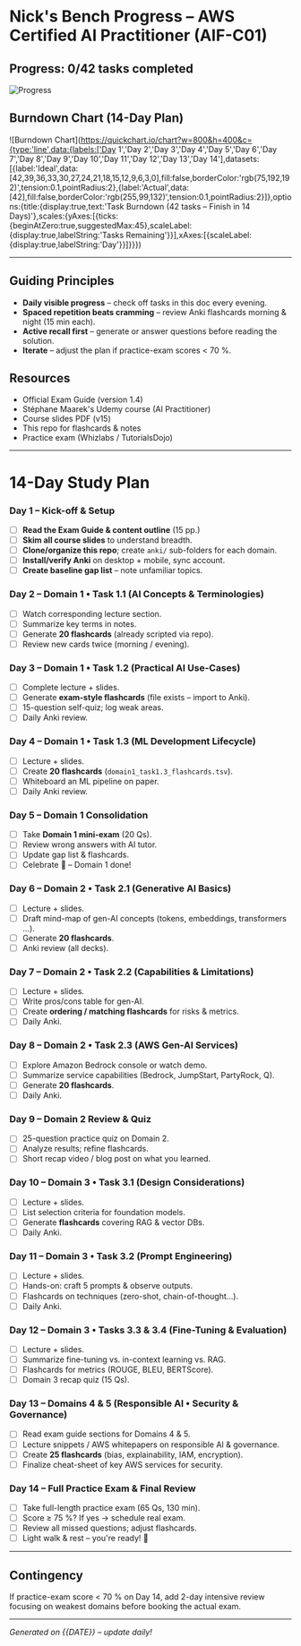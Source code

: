 # Nick's Bench Progress – AWS Certified AI Practitioner (AIF-C01)

## Progress: 0/42 tasks completed
<!-- Progress bar: update the percentage as you complete tasks -->
![Progress](https://progress-bar.xyz/0/?scale=100&width=500&color=2EA043&suffix=%25)

## Burndown Chart (14-Day Plan)
![Burndown Chart](https://quickchart.io/chart?w=800&h=400&c={type:'line',data:{labels:['Day 1','Day 2','Day 3','Day 4','Day 5','Day 6','Day 7','Day 8','Day 9','Day 10','Day 11','Day 12','Day 13','Day 14'],datasets:[{label:'Ideal',data:[42,39,36,33,30,27,24,21,18,15,12,9,6,3,0],fill:false,borderColor:'rgb(75,192,192)',tension:0.1,pointRadius:2},{label:'Actual',data:[42],fill:false,borderColor:'rgb(255,99,132)',tension:0.1,pointRadius:2}]},options:{title:{display:true,text:'Task Burndown (42 tasks – Finish in 14 Days)'},scales:{yAxes:[{ticks:{beginAtZero:true,suggestedMax:45},scaleLabel:{display:true,labelString:'Tasks Remaining'}}],xAxes:[{scaleLabel:{display:true,labelString:'Day'}}]}}})

---

## Guiding Principles  
* **Daily visible progress** – check off tasks in this doc every evening.  
* **Spaced repetition beats cramming** – review Anki flashcards morning & night (15 min each).  
* **Active recall first** – generate or answer questions before reading the solution.  
* **Iterate** – adjust the plan if practice-exam scores < 70 %.

## Resources  
* Official Exam Guide (version 1.4)  
* Stéphane Maarek's Udemy course (AI Practitioner)  
* Course slides PDF (v15)  
* This repo for flashcards & notes  
* Practice exam (Whizlabs / TutorialsDojo)

---

# 14-Day Study Plan

### Day 1 – Kick-off & Setup  
- [ ] **Read the Exam Guide & content outline** (15 pp.)  
- [ ] **Skim all course slides** to understand breadth.  
- [ ] **Clone/organize this repo**; create `anki/` sub-folders for each domain.  
- [ ] **Install/verify Anki** on desktop + mobile, sync account.  
- [ ] **Create baseline gap list** – note unfamiliar topics.

### Day 2 – Domain 1 • Task 1.1 (AI Concepts & Terminologies)  
- [ ] Watch corresponding lecture section.  
- [ ] Summarize key terms in notes.  
- [ ] Generate **20 flashcards** (already scripted via repo).  
- [ ] Review new cards twice (morning / evening).

### Day 3 – Domain 1 • Task 1.2 (Practical AI Use-Cases)  
- [ ] Complete lecture + slides.  
- [ ] Generate **exam-style flashcards** (file exists – import to Anki).  
- [ ] 15-question self-quiz; log weak areas.  
- [ ] Daily Anki review.

### Day 4 – Domain 1 • Task 1.3 (ML Development Lifecycle)  
- [ ] Lecture + slides.  
- [ ] Create **20 flashcards** (`domain1_task1.3_flashcards.tsv`).  
- [ ] Whiteboard an ML pipeline on paper.  
- [ ] Daily Anki review.

### Day 5 – Domain 1 Consolidation  
- [ ] Take **Domain 1 mini-exam** (20 Qs).  
- [ ] Review wrong answers with AI tutor.  
- [ ] Update gap list & flashcards.  
- [ ] Celebrate 🎉 – Domain 1 done!

### Day 6 – Domain 2 • Task 2.1 (Generative AI Basics)  
- [ ] Lecture + slides.  
- [ ] Draft mind-map of gen-AI concepts (tokens, embeddings, transformers …).  
- [ ] Generate **20 flashcards**.  
- [ ] Anki review (all decks).

### Day 7 – Domain 2 • Task 2.2 (Capabilities & Limitations)  
- [ ] Lecture + slides.  
- [ ] Write pros/cons table for gen-AI.  
- [ ] Create **ordering / matching flashcards** for risks & metrics.  
- [ ] Daily Anki.

### Day 8 – Domain 2 • Task 2.3 (AWS Gen-AI Services)  
- [ ] Explore Amazon Bedrock console or watch demo.  
- [ ] Summarize service capabilities (Bedrock, JumpStart, PartyRock, Q).  
- [ ] Generate **20 flashcards**.  
- [ ] Daily Anki.

### Day 9 – Domain 2 Review & Quiz  
- [ ] 25-question practice quiz on Domain 2.  
- [ ] Analyze results; refine flashcards.  
- [ ] Short recap video / blog post on what you learned.

### Day 10 – Domain 3 • Task 3.1 (Design Considerations)  
- [ ] Lecture + slides.  
- [ ] List selection criteria for foundation models.  
- [ ] Generate **flashcards** covering RAG & vector DBs.  
- [ ] Daily Anki.

### Day 11 – Domain 3 • Task 3.2 (Prompt Engineering)  
- [ ] Lecture + slides.  
- [ ] Hands-on: craft 5 prompts & observe outputs.  
- [ ] Flashcards on techniques (zero-shot, chain-of-thought…).  
- [ ] Daily Anki.

### Day 12 – Domain 3 • Tasks 3.3 & 3.4 (Fine-Tuning & Evaluation)  
- [ ] Lecture + slides.  
- [ ] Summarize fine-tuning vs. in-context learning vs. RAG.  
- [ ] Flashcards for metrics (ROUGE, BLEU, BERTScore).  
- [ ] Domain 3 recap quiz (15 Qs).

### Day 13 – Domains 4 & 5 (Responsible AI • Security & Governance)  
- [ ] Read exam guide sections for Domains 4 & 5.  
- [ ] Lecture snippets / AWS whitepapers on responsible AI & governance.  
- [ ] Create **25 flashcards** (bias, explainability, IAM, encryption).  
- [ ] Finalize cheat-sheet of key AWS services for security.

### Day 14 – Full Practice Exam & Final Review  
- [ ] Take full-length practice exam (65 Qs, 130 min).  
- [ ] Score ≥ 75 %? If yes → schedule real exam.  
- [ ] Review all missed questions; adjust flashcards.  
- [ ] Light walk & rest – you're ready! 💪

---

## Contingency  
If practice-exam score < 70 % on Day 14, add 2-day intensive review focusing on weakest domains before booking the actual exam.

---

*Generated on {{DATE}} – update daily!* 